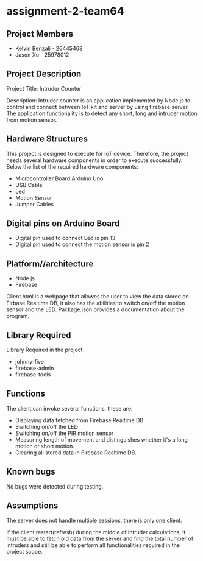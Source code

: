 # assignment-2-team64
## Project Members
* Kelvin Benzali - 26445468
* Jason Xu - 25978012

## Project Description
Project Title: Intruder Counter

Description: Intruder counter is an application implemented by Node.js to control and connect between IoT kit and server by using firebase server. The application functionality is to detect any short, long and intruder motion from motion sensor.

## Hardware Structures
This project is designed to execute for IoT device. Therefore, the project needs several hardware components in order to execute successfully. Below the list of the required hardware components:

* Microcontroller Board Arduino Uno
* USB Cable 
* Led 
* Motion Sensor
* Jumper Cables

## Digital pins on Arduino Board
* Digital pin used to connect Led is pin 13
* Digital pin used to connect the motion sensor is pin 2

## Platform//architecture
* Node js
* Firebase

Client.html is a webpage that allowes the user to view the data stored on Firbase Realtime DB, it also has the abilities to switch on/off the motion sensor and the LED.
Package.json provides a documentation about the program.

## Library Required
Library Required in the project
* johnny-five
* firebase-admin
* firebase-tools

## Functions
The client can invoke several functions, these are:

* Displaying data fetched from Firebase Realtime DB.
* Switching on/off the LED
* Switching on/off the PIR motion sensor
* Measuring length of movement and distinguishes whether it's a long motion or short motion.
* Clearing all stored data in Firebase Realtime DB.


## Known bugs
No bugs were detected during testing.

## Assumptions
The server does not handle multiple sessions, there is only one client.

If the client restart(refresh) during the middle of intruder calculations, it must be able to fetch old data from the server and find the total number of intruders and still be able to perform all functionalities required in the project scope.
